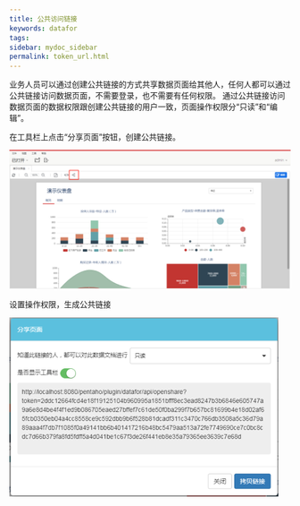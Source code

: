 ```yaml
---
title: 公共访问链接
keywords: datafor
tags:
sidebar: mydoc_sidebar
permalink: token_url.html
---
```


 业务人员可以通过创建公共链接的方式共享数据页面给其他人，任何人都可以通过公共链接访问数据页面，不需要登录，也不需要有任何权限。 通过公共链接访问数据页面的数据权限跟创建公共链接的用户一致，页面操作权限分“只读”和“编辑”。

在工具栏上点击“分享页面”按钮，创建公共链接。

![image-20191128161022914](../../../images/image-20191128161022914.png)

设置操作权限，生成公共链接

<img src="../../../images/image-20191128161124586.png" alt="image-20191128161124586" style="zoom:80%;" />